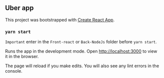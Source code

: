 ## Uber app

This project was bootstrapped with [Create React App](https://github.com/facebook/create-react-app).

### `yarn start`

`Important` enter in the `Front-react` or `Back-NodeJs` folder before `yarn start`.

Runs the app in the development mode.
Open [http://localhost:3000](http://localhost:3000) to view it in the browser.

The page will reload if you make edits.
You will also see any lint errors in the console.
